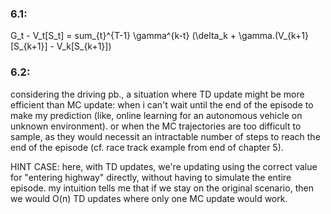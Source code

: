 ### 6.1:

G_t - V_t[S_t] = sum_{t}^{T-1} \gamma^{k-t} (\delta_k + \gamma.(V_{k+1}[S_{k+1}] - V_k[S_{k+1}])

### 6.2:

considering the driving pb., a situation where TD update might be more efficient than MC update: when i can't wait until the end of the episode to make my prediction (like, online learning for an autonomous vehicle on unknown environment). or when the MC trajectories are too difficult to sample, as they would necessit an intractable number of steps to reach the end of the episode (cf. race track example from end of chapter 5).

HINT CASE: here, with TD updates, we're updating using the correct value for "entering highway" directly, without having to simulate the entire episode. my intuition tells me that if we stay on the original scenario, then we would O(n) TD updates where only one MC update would work.
